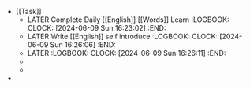 - [[Task]]
	- LATER Complete Daily [[English]] [[Words]] Learn
	  :LOGBOOK:
	  CLOCK: [2024-06-09 Sun 16:23:02]
	  :END:
	- LATER Write [[English]] self introduce
	  :LOGBOOK:
	  CLOCK: [2024-06-09 Sun 16:26:06]
	  :END:
	- LATER
	  :LOGBOOK:
	  CLOCK: [2024-06-09 Sun 16:26:11]
	  :END:
	-
	-
-